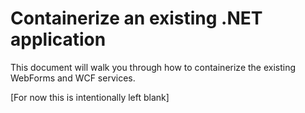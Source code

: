 # Containerize an existing .NET application
This document will walk you through how to containerize the existing WebForms and WCF services.

[For now this is intentionally left blank]